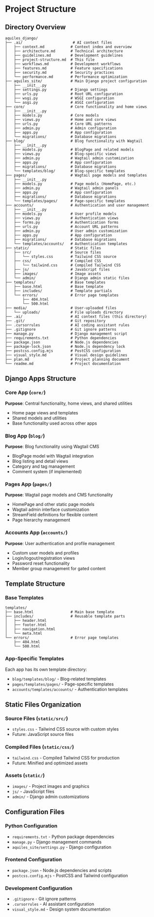# Project Structure

## Directory Overview

```
aquiles_django/
├── .ai/                       # AI context files
│   ├── context.md            # Context index and overview
│   ├── architecture.md       # Technical architecture
│   ├── guidelines.md         # Development guidelines
│   ├── project-structure.md  # This file
│   ├── workflows.md          # Development workflows
│   ├── features.md           # Feature specifications
│   ├── security.md           # Security practices
│   └── performance.md        # Performance optimization
├── aquiles_site/             # Main Django project configuration
│   ├── __init__.py
│   ├── settings.py           # Django settings
│   ├── urls.py               # Root URL configuration
│   ├── wsgi.py               # WSGI configuration
│   └── asgi.py               # ASGI configuration
├── core/                     # Core functionality and home views
│   ├── __init__.py
│   ├── models.py             # Core models
│   ├── views.py              # Home and core views
│   ├── urls.py               # Core URL patterns
│   ├── admin.py              # Admin configuration
│   ├── apps.py               # App configuration
│   └── migrations/           # Database migrations
├── blog/                     # Blog functionality with Wagtail
│   ├── __init__.py
│   ├── models.py             # BlogPage and related models
│   ├── views.py              # Blog-specific views
│   ├── admin.py              # Wagtail admin customization
│   ├── apps.py               # App configuration
│   ├── migrations/           # Database migrations
│   └── templates/blog/       # Blog-specific templates
├── pages/                    # Wagtail page models and templates
│   ├── __init__.py
│   ├── models.py             # Page models (HomePage, etc.)
│   ├── admin.py              # Wagtail admin panels
│   ├── apps.py               # App configuration
│   ├── migrations/           # Database migrations
│   └── templates/pages/      # Page-specific templates
├── accounts/                 # Authentication and user management
│   ├── __init__.py
│   ├── models.py             # User profile models
│   ├── views.py              # Authentication views
│   ├── forms.py              # Authentication forms
│   ├── urls.py               # Account URL patterns
│   ├── admin.py              # User admin customization
│   ├── apps.py               # App configuration
│   ├── migrations/           # Database migrations
│   └── templates/accounts/   # Authentication templates
├── static/                   # Static files
│   ├── src/                  # Source files
│   │   └── styles.css        # Tailwind CSS source
│   ├── css/                  # Compiled CSS
│   │   └── tailwind.css      # Compiled Tailwind CSS
│   ├── js/                   # JavaScript files
│   ├── images/               # Image assets
│   └── admin/                # Django admin static files
├── templates/                # Base templates
│   ├── base.html             # Base template
│   ├── includes/             # Template partials
│   └── errors/               # Error page templates
│       ├── 404.html
│       └── 500.html
├── media/                    # User-uploaded files
│   └── uploads/              # File uploads directory
├── .ai/                      # AI context files (this directory)
├── .git/                     # Git repository
├── .cursorrules              # AI coding assistant rules
├── .gitignore                # Git ignore patterns
├── manage.py                 # Django management script
├── requirements.txt          # Python dependencies
├── package.json              # Node.js dependencies
├── package-lock.json         # Node.js dependency lock
├── postcss.config.mjs        # PostCSS configuration
├── visual_style.md           # Visual design guidelines
├── plan.md                   # Project planning document
└── readme.md                 # Project documentation
```

## Django Apps Structure

### Core App (`core/`)
**Purpose**: Central functionality, home views, and shared utilities
- Home page views and templates
- Shared models and utilities
- Base functionality used across other apps

### Blog App (`blog/`)
**Purpose**: Blog functionality using Wagtail CMS
- BlogPage model with Wagtail integration
- Blog listing and detail views
- Category and tag management
- Comment system (if implemented)

### Pages App (`pages/`)
**Purpose**: Wagtail page models and CMS functionality
- HomePage and other static page models
- Wagtail admin interface customization
- StreamField definitions for flexible content
- Page hierarchy management

### Accounts App (`accounts/`)
**Purpose**: User authentication and profile management
- Custom user models and profiles
- Login/logout/registration views
- Password reset functionality
- Member group management for gated content

## Template Structure

### Base Templates
```
templates/
├── base.html                 # Main base template
├── includes/                 # Reusable template parts
│   ├── header.html
│   ├── footer.html
│   ├── navigation.html
│   └── meta.html
└── errors/                   # Error page templates
    ├── 404.html
    └── 500.html
```

### App-Specific Templates
Each app has its own template directory:
- `blog/templates/blog/` - Blog-related templates
- `pages/templates/pages/` - Page-specific templates
- `accounts/templates/accounts/` - Authentication templates

## Static Files Organization

### Source Files (`static/src/`)
- `styles.css` - Tailwind CSS source with custom styles
- Future: JavaScript source files

### Compiled Files (`static/css/`)
- `tailwind.css` - Compiled Tailwind CSS for production
- Future: Minified and optimized assets

### Assets (`static/`)
- `images/` - Project images and graphics
- `js/` - JavaScript files
- `admin/` - Django admin customizations

## Configuration Files

### Python Configuration
- `requirements.txt` - Python package dependencies
- `manage.py` - Django management commands
- `aquiles_site/settings.py` - Django configuration

### Frontend Configuration
- `package.json` - Node.js dependencies and scripts
- `postcss.config.mjs` - PostCSS and Tailwind configuration

### Development Configuration
- `.gitignore` - Git ignore patterns
- `.cursorrules` - AI assistant configuration
- `visual_style.md` - Design system documentation